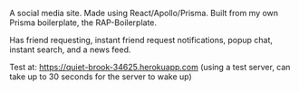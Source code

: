 A social media site. Made using React/Apollo/Prisma. Built from my own Prisma boilerplate, the RAP-Boilerplate.

Has friend requesting, instant friend request notifications, popup chat, instant search, and a news feed.

Test at: https://quiet-brook-34625.herokuapp.com (using a test server, can take up to 30 seconds for the server to wake up)
